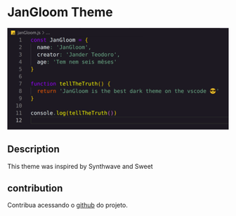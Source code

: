 # JanGloom Theme
![](./janGloom.png)

## Description
This theme was inspired by Synthwave and Sweet

## contribution
Contribua acessando o [github](https://www.openai.com/) do projeto.